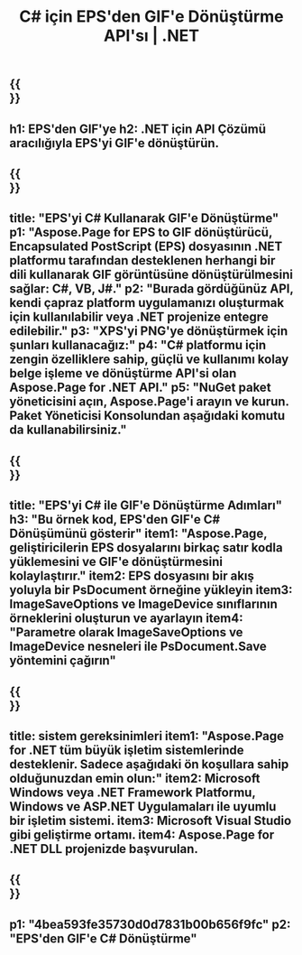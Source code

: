 ﻿---
translation: true
template: /_templates/_conversion-child-net.md
title: C# için EPS'den GIF'e Dönüştürme API'sı | .NET
url: /net/conversion/eps-to-gif/
description: EPS'den GIF'e C# dönüştürme için örnek kod. VB.NET, Asp.NET veya herhangi bir .NET tabanlı uygulama içinde toplu EPS dosyalarını GIF'e dönüştürmek için API örnek kodunu kullanın.
informat: EPS
outformat: GIF
otherformats: XPS PS
---

{{<section banner>}}
---
h1: EPS'den GIF'ye
h2: .NET için API Çözümü aracılığıyla EPS'yi GIF'e dönüştürün.
---

{{<section overview>}}
---
title: "EPS'yi C# Kullanarak GIF'e Dönüştürme"
p1: "Aspose.Page for EPS to GIF dönüştürücü, Encapsulated PostScript (EPS) dosyasının .NET platformu tarafından desteklenen herhangi bir dili kullanarak GIF görüntüsüne dönüştürülmesini sağlar: C#, VB, J#."
p2: "Burada gördüğünüz API, kendi çapraz platform uygulamanızı oluşturmak için kullanılabilir veya .NET projenize entegre edilebilir."
p3: "XPS'yi PNG'ye dönüştürmek için şunları kullanacağız:"
p4: "C# platformu için zengin özelliklere sahip, güçlü ve kullanımı kolay belge işleme ve dönüştürme API'si olan Aspose.Page for .NET API."
p5: "NuGet paket yöneticisini açın, Aspose.Page'i arayın ve kurun. Paket Yöneticisi Konsolundan aşağıdaki komutu da kullanabilirsiniz."
---

{{<section feature1>}}
---
title: "EPS'yi C# ile GIF'e Dönüştürme Adımları"
h3: "Bu örnek kod, EPS'den GIF'e C# Dönüşümünü gösterir"
item1: "Aspose.Page, geliştiricilerin EPS dosyalarını birkaç satır kodla yüklemesini ve GIF'e dönüştürmesini kolaylaştırır."
item2: EPS dosyasını bir akış yoluyla bir PsDocument örneğine yükleyin
item3: ImageSaveOptions ve ImageDevice sınıflarının örneklerini oluşturun ve ayarlayın
item4: "Parametre olarak ImageSaveOptions ve ImageDevice nesneleri ile PsDocument.Save yöntemini çağırın"
---

{{<section feature2>}}
---
title: sistem gereksinimleri
item1: "Aspose.Page for .NET tüm büyük işletim sistemlerinde desteklenir. Sadece aşağıdaki ön koşullara sahip olduğunuzdan emin olun:"
item2: Microsoft Windows veya .NET Framework Platformu, Windows ve ASP.NET Uygulamaları ile uyumlu bir işletim sistemi.
item3: Microsoft Visual Studio gibi geliştirme ortamı.
item4: Aspose.Page for .NET DLL projenizde başvurulan.
---

{{<section gist>}}
---
p1: "4bea593fe35730d0d7831b00b656f9fc"
p2: "EPS'den GIF'e C# Dönüştürme"
---

